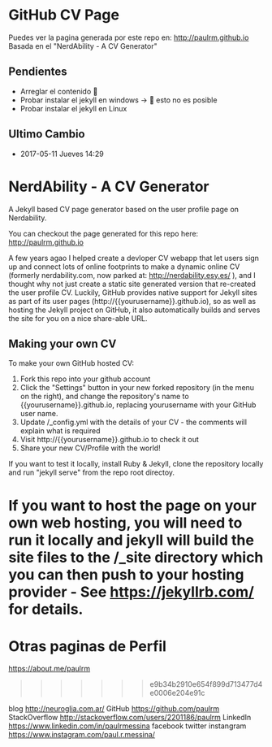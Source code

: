 # GitHub CV Page 

Puedes ver la pagina generada por este repo en:  http://paulrm.github.io
Basada en el "NerdAbility - A CV Generator"

## Pendientes
- Arreglar el contenido  :shit:
- Probar instalar el jekyll en windows -> :shit: esto no es posible
- Probar instalar el jekyll en Linux

## Ultimo Cambio
- 2017-05-11 Jueves 14:29

# NerdAbility - A CV Generator
A Jekyll based CV page generator based on the user profile page on Nerdability.

You can checkout the page generated for this repo here: http://paulrm.github.io

A few years agao I helped create a devloper CV webapp that let users sign up and connect lots of online footprints to make a dynamic online CV (formerly nerdability.com, now parked at: http://nerdability.esy.es/ ), and I thought why not just create a static site generated version that re-created the user profile CV.  Luckily, GitHub provides native support for Jekyll sites as part of its user pages (http://{{yourusername}}.github.io), so as well as hosting the Jekyll project on GitHub, it also automatically builds and serves the site for you on a nice share-able URL.


## Making your own CV

To make your own GitHub hosted CV:

1. Fork this repo into your github account 
2. Click the "Settings" button in your new forked repository (in the menu on the right), and change the repository's name to {{yourusername}}.github.io, replacing yourusername with your GitHub user name.
3. Update /_config.yml with the details of your CV - the comments will explain what is required
4. Visit http://{{yourusername}}.github.io to check it out
5. Share your new CV/Profile with the world!

If you want to test it locally, install Ruby & Jekyll, clone the repository locally and run "jekyll serve" from the repo root directoy.

If you want to host the page on your own web hosting, you will need to run it locally and jekyll will build the site files to the /_site directory which you can then push to your hosting provider - See https://jekyllrb.com/ for details.
=======
# Otras paginas de Perfil
https://about.me/paulrm

>>>>>>> e9b34b2910e654f899d713477d4e0006e204e91c


blog 				http://neuroglia.com.ar/
GitHub 				https://github.com/paulrm
StackOverflow 		http://stackoverflow.com/users/2201186/paulrm
LinkedIn  			https://www.linkedin.com/in/paulrmessina
facebook
twitter
instangram			https://www.instagram.com/paul.r.messina/
